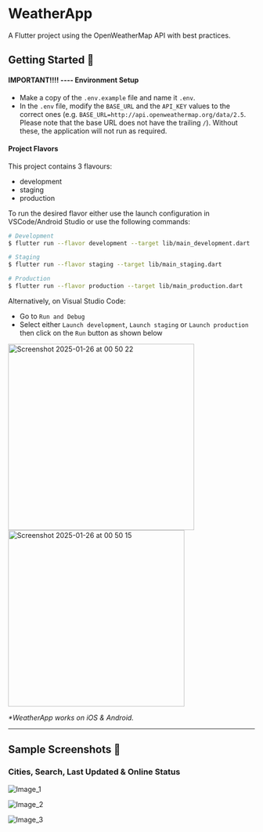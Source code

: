# WeatherApp

A Flutter project using the OpenWeatherMap API with best practices.

## Getting Started 🚀

#### IMPORTANT!!!! ---- Environment Setup

- Make a copy of the `.env.example` file and name it `.env`.
- In the `.env` file, modify the `BASE_URL` and the `API_KEY` values to the correct ones (e.g. `BASE_URL=http://api.openweathermap.org/data/2.5`. Please note that the base URL does not have the trailing `/`). Without these, the application will not run as required.

#### Project Flavors

This project contains 3 flavours:

- development
- staging
- production

To run the desired flavor either use the launch configuration in VSCode/Android Studio or use the following commands:

```sh
# Development
$ flutter run --flavor development --target lib/main_development.dart

# Staging
$ flutter run --flavor staging --target lib/main_staging.dart

# Production
$ flutter run --flavor production --target lib/main_production.dart
```

Alternatively, on Visual Studio Code:

- Go to `Run and Debug`
- Select either `Launch development`, `Launch staging` or `Launch production` then click on the `Run` button as shown below

<img width="380" alt="Screenshot 2025-01-26 at 00 50 22" src="https://github.com/user-attachments/assets/86372f9a-b004-4edd-a8b6-fa7d194f9630" />
<img width="360" alt="Screenshot 2025-01-26 at 00 50 15" src="https://github.com/user-attachments/assets/ce6f9ec1-51a3-4803-8bce-db979a361c24" />



_\*WeatherApp works on iOS & Android._

---

## Sample Screenshots 📲

### Cities, Search, Last Updated & Online Status
![Image_1](https://github.com/user-attachments/assets/28f633bc-fdf1-49ac-8dc2-e92f8542731a)

![Image_2](https://github.com/user-attachments/assets/f44c09b2-9c84-4930-8039-2e6e5e68c143)

![Image_3](https://github.com/user-attachments/assets/2826dae8-dbc9-4b2b-bed4-f38e1491d3b3)


